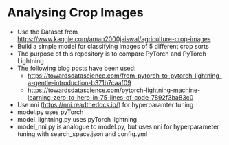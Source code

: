 # Analysing Crop Images

* Use the Dataset from https://www.kaggle.com/aman2000jaiswal/agriculture-crop-images
* Build a simple model for classifying images of 5 different crop sorts
* The purpose of this repository is to compare PyTorch and PyTorch Lightning
* The following blog posts have been used:
  * https://towardsdatascience.com/from-pytorch-to-pytorch-lightning-a-gentle-introduction-b371b7caaf09
  * https://towardsdatascience.com/pytorch-lightning-machine-learning-zero-to-hero-in-75-lines-of-code-7892f3ba83c0
* Use nni (https://nni.readthedocs.io/) for hyperparamter tuning
* model.py uses pyTorch
* model_lightning.py uses pyTorch lightning
* model_nni.py is analogue to model.py, but uses nni for hyperparameter tuning with search_space.json and config.yml

